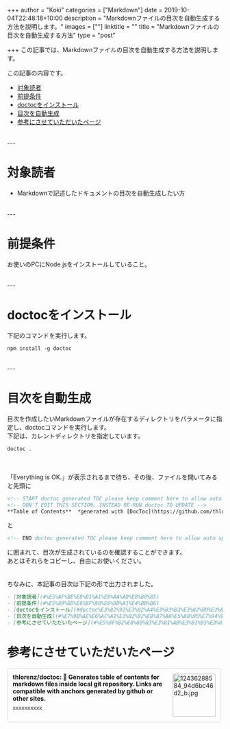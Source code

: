 +++
author = "Koki"
categories = ["Markdown"]
date = 2019-10-04T22:48:18+10:00
description = "Markdownファイルの目次を自動生成する方法を説明します。"
images = [""]
linktitle = ""
title = "Markdownファイルの目次を自動生成する方法"
type = "post"

+++
この記事では、Markdownファイルの目次を自動生成する方法を説明します。

この記事の内容です。

- <font color="#1111cc">[対象読者](#%E5%AF%BE%E8%B1%A1%E8%AA%AD%E8%80%85)</font>
- <font color="#1111cc">[前提条件](#%E5%89%8D%E6%8F%90%E6%9D%A1%E4%BB%B6)</font>
- <font color="#1111cc">[doctocをインストール](#doctoc%E3%82%92%E3%82%A4%E3%83%B3%E3%82%B9%E3%83%88%E3%83%BC%E3%83%AB)</font>
- <font color="#1111cc">[目次を自動生成](#%E7%9B%AE%E6%AC%A1%E3%82%92%E8%87%AA%E5%8B%95%E7%94%9F%E6%88%90)</font>
- <font color="#1111cc">[参考にさせていただいたページ](#%E5%8F%82%E8%80%83%E3%81%AB%E3%81%95%E3%81%9B%E3%81%A6%E3%81%84%E3%81%9F%E3%81%A0%E3%81%84%E3%81%9F%E3%83%9A%E3%83%BC%E3%82%B8)</font>

<br>
---

# 対象読者
- Markdownで記述したドキュメントの目次を自動生成したい方

<br>
---

# 前提条件
お使いのPCにNode.jsをインストールしていること。

<br>
---

# doctocをインストール
下記のコマンドを実行します。
```winbatch
npm install -g doctoc
```

<br>
---

# 目次を自動生成
目次を作成したいMarkdownファイルが存在するディレクトリをパラメータに指定し、doctocコマンドを実行します。  
下記は、カレントディレクトリを指定しています。
```winbatch
doctoc .
```
<br><br>
「Everything is OK.」が表示されるまで待ち、その後、ファイルを開いてみると先頭に  
```markdown
<!-- START doctoc generated TOC please keep comment here to allow auto update -->
<!-- DON'T EDIT THIS SECTION, INSTEAD RE-RUN doctoc TO UPDATE -->
**Table of Contents**  *generated with [DocToc](https://github.com/thlorenz/doctoc)*
```
と
```markdown
<!-- END doctoc generated TOC please keep comment here to allow auto update -->
```
に囲まれて、目次が生成されているのを確認することができます。  
あとはそれらをコピーし、自由にお使いください。  
<br><br>
ちなみに、本記事の目次は下記の形で出力されました。
```markdown
- [対象読者](#%E5%AF%BE%E8%B1%A1%E8%AA%AD%E8%80%85)
- [前提条件](#%E5%89%8D%E6%8F%90%E6%9D%A1%E4%BB%B6)
- [doctocをインストール](#doctoc%E3%82%92%E3%82%A4%E3%83%B3%E3%82%B9%E3%83%88%E3%83%BC%E3%83%AB)
- [目次を自動生成](#%E7%9B%AE%E6%AC%A1%E3%82%92%E8%87%AA%E5%8B%95%E7%94%9F%E6%88%90)
- [参考にさせていただいたページ](#%E5%8F%82%E8%80%83%E3%81%AB%E3%81%95%E3%81%9B%E3%81%A6%E3%81%84%E3%81%9F%E3%81%A0%E3%81%84%E3%81%9F%E3%83%9A%E3%83%BC%E3%82%B8)
```

# 参考にさせていただいたページ
<div class="blog-card" style="padding:12px;margin:15px 0;border:1px solid #ddd;word-wrap:break-word;max-width:474px;width:auto;border-radius:5px;"><div class="blog-card-thumbnail" style="float:right;"><a href="https://github.com/thlorenz/doctoc" class="blog-card-thumbnail-link" target="_blank"><img src="http://capture.heartrails.com/120x120/shorten?https://github.com/thlorenz/doctoc" class="blog-card-thumb-image wp-post-image" alt="12436288584_94d6bc46d2_b.jpg" style="width:100px;height:100px;"></a></div><div class="blog-card-content" style="margin-left:0;margin-right:110px;line-height:120%;"><div class="blog-card-title" style="margin-bottom:5px;"><a href="https://github.com/thlorenz/doctoc" class="blog-card-title-link" style="font-weight:bold;text-decoration:none;color:#111;" target="_blank">thlorenz/doctoc: 📜 Generates table of contents for markdown files inside local git repository. Links are compatible with anchors generated by github or other sites.</a></div><div class="blog-card-excerpt" style="color:#333;font-size:90%;">xxxxxxxxxx</div></div><div class="blog-card-footer" style="font-size:70%;color:#777;margin-top:10px;clear:both;"><span class="blog-card-hatena"><a href="http://b.hatena.ne.jp/entry/https://github.com/thlorenz/doctoc" target="_blank"><img border="0" src="http://b.hatena.ne.jp/entry/image/https://github.com/thlorenz/doctoc" border="0" alt="" /></a></span></div></div>